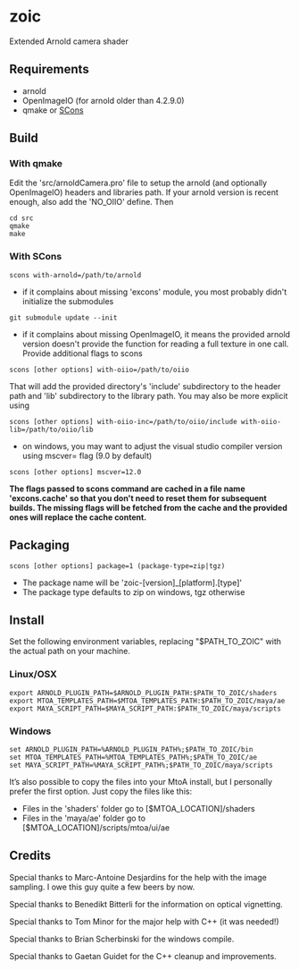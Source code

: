 # zoic
Extended Arnold camera shader

## Requirements

- arnold
- OpenImageIO (for arnold older than 4.2.9.0)
- qmake or [SCons](http://scons.org)


## Build

### With qmake
Edit the 'src/arnoldCamera.pro' file to setup the arnold (and optionally OpenImageIO) headers and libraries path.
If your arnold version is recent enough, also add the 'NO_OIIO' define. Then
```
cd src
qmake
make
```

### With SCons
```
scons with-arnold=/path/to/arnold
```
- if it complains about missing 'excons' module, you most probably didn't initialize the submodules
```
git submodule update --init
```
- if it complains about missing OpenImageIO, it means the provided arnold version doesn't provide the function for reading a full texture in one call. Provide additional flags to scons
```
scons [other options] with-oiio=/path/to/oiio
```
That will add the provided directory's 'include' subdirectory to the header path and 'lib' subdirectory to the library path.
You may also be more explicit using
```
scons [other options] with-oiio-inc=/path/to/oiio/include with-oiio-lib=/path/to/oiio/lib
```
- on windows, you may want to adjust the visual studio compiler version using mscver= flag (9.0 by default)
```
scons [other options] mscver=12.0 
```

**The flags passed to scons command are cached in a file name 'excons.cache' so that you don't need to reset them for subsequent builds. The missing flags will be fetched from the cache and the provided ones will replace the cache content.**

## Packaging

```
scons [other options] package=1 (package-type=zip|tgz)
```

- The package name will be 'zoic-[version]_[platform].[type]'
- The package type defaults to zip on windows, tgz otherwise

## Install

Set the following environment variables, replacing "$PATH_TO_ZOIC" with the actual path on your machine. 

### Linux/OSX

```
export ARNOLD_PLUGIN_PATH=$ARNOLD_PLUGIN_PATH:$PATH_TO_ZOIC/shaders
export MTOA_TEMPLATES_PATH=$MTOA_TEMPLATES_PATH:$PATH_TO_ZOIC/maya/ae
export MAYA_SCRIPT_PATH=$MAYA_SCRIPT_PATH:$PATH_TO_ZOIC/maya/scripts
```

### Windows

```
set ARNOLD_PLUGIN_PATH=%ARNOLD_PLUGIN_PATH%;$PATH_TO_ZOIC/bin
set MTOA_TEMPLATES_PATH=%MTOA_TEMPLATES_PATH%;$PATH_TO_ZOIC/ae
set MAYA_SCRIPT_PATH=%MAYA_SCRIPT_PATH%;$PATH_TO_ZOIC/maya/scripts
```

It’s also possible to copy the files into your MtoA install, but I personally prefer the first option. Just copy the files like this:

- Files in the 'shaders' folder go to [$MTOA_LOCATION]/shaders
- Files in the 'maya/ae' folder go to [$MTOA_LOCATION]/scripts/mtoa/ui/ae 

## Credits
Special thanks to Marc-Antoine Desjardins for the help with the image sampling. I owe this guy quite a few beers by now.

Special thanks to Benedikt Bitterli for the information on optical vignetting.

Special thanks to Tom Minor for the major help with C++ (it was needed!)

Special thanks to Brian Scherbinski for the windows compile.

Special thanks to Gaetan Guidet for the C++ cleanup and improvements.
